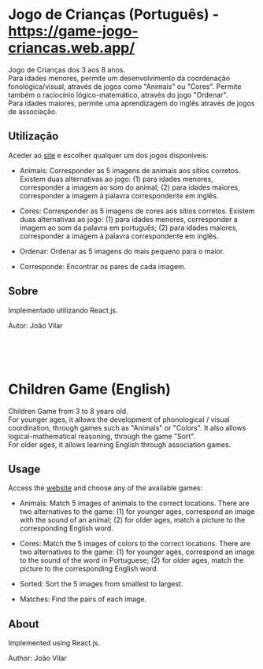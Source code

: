 # Jogo de Crianças (Português) - https://game-jogo-criancas.web.app/
 Jogo de Crianças dos 3 aos 8 anos.  
 Para idades menores, permite um desenvolvimento da coordenação fonológica/visual, através de jogos como "Animais" ou "Cores". Permite também o raciocínio lógico-matemático, através do jogo "Ordenar".  
 Para idades maiores, permite uma aprendizagem do inglês através de jogos de associação.
 
 ## Utilização
 Aceder ao [site](https://game-jogo-criancas.web.app/) e escolher qualquer um dos jogos disponíveis:
 
 * Animais: Corresponder as 5 imagens de animais aos sítios corretos. Existem duas alternativas ao jogo: (1) para idades menores, corresponder a imagem ao som do animal; (2) para idades maiores, corresponder a imagem à palavra correspondente em inglês.
 
 * Cores: Corresponder as 5 imagens de cores aos sítios corretos. Existem duas alternativas ao jogo: (1) para idades menores, corresponder a imagem ao som da palavra em português; (2) para idades maiores, corresponder a imagem à palavra correspondente em inglês.
 
 * Ordenar: Ordenar as 5 imagens do mais pequeno para o maior.
 
 * Corresponde: Encontrar os pares de cada imagem.
 
 ## Sobre
 Implementado utilizando React.js.
 
 Autor: João Vilar
 
 <br/> 
 <br/>  
 <br/>
      
# Children Game (English)
Children Game from 3 to 8 years old.  
For younger ages, it allows the development of phonological / visual coordination, through games such as "Animals" or "Colors". It also allows logical-mathematical reasoning, through the game "Sort".  
For older ages, it allows learning English through association games.
 
## Usage
Access the [website](https://game-jogo-criancas.web.app/) and choose any of the available games:
 
* Animals: Match 5 images of animals to the correct locations. There are two alternatives to the game: (1) for younger ages, correspond an image with the sound of an animal; (2) for older ages, match a picture to the corresponding English word.
 
* Cores: Match the 5 images of colors to the correct locations. There are two alternatives to the game: (1) for younger ages, correspond an image to the sound of the word in Portuguese; (2) for older ages, match the picture to the corresponding English word.
 
* Sorted: Sort the 5 images from smallest to largest.
 
* Matches: Find the pairs of each image.
 
## About
Implemented using React.js.
 
Author: João Vilar
